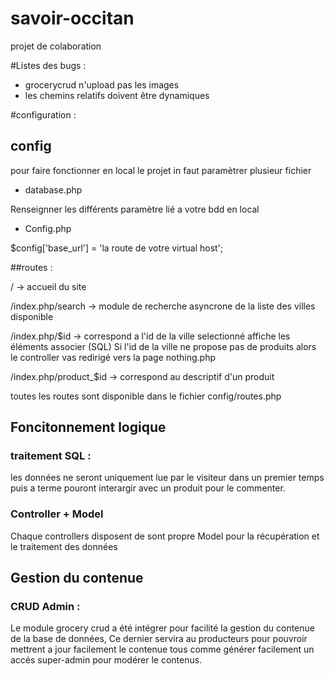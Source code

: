 # savoir-occitan
projet de colaboration

#Listes des bugs :

- grocerycrud n'upload pas les images
- les chemins relatifs doivent être dynamiques


#configuration :

## config
pour faire fonctionner en local le projet in faut paramètrer plusieur fichier 
- database.php

Renseignner les différents paramètre lié a votre bdd en local

- Config.php

$config['base_url'] = 'la route de votre virtual host';
 

    

##routes :

/ -> accueil du site 

/index.php/search -> module de recherche asyncrone de la liste des villes disponible

/index.php/$id -> correspond a l'id de la ville selectionné affiche les éléments associer (SQL)
Si l'id de la ville ne propose pas de produits alors le controller vas redirigé vers la page nothing.php


/index.php/product_$id -> correspond au descriptif d'un produit 

toutes les routes sont disponible dans le fichier config/routes.php

## Foncitonnement logique

### traitement SQL :
    
les données ne seront uniquement lue par le visiteur dans un premier temps puis a terme pouront interargir avec un produit
pour le commenter.

### Controller + Model

Chaque controllers disposent de sont propre Model pour la récupération et le traitement des données

## Gestion du contenue 

### CRUD Admin :

Le module grocery crud a été intégrer pour facilité la gestion du contenue de la base de données, Ce dernier servira au producteurs pour pouvroir
 mettrent a jour facilement le contenue tous comme générer facilement un accés super-admin pour modérer le contenus.
